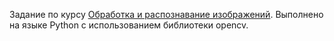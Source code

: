 Задание по курсу [Обработка и распознавание изображений](http://www.machinelearning.ru/wiki/index.php?title=%D0%9E%D0%B1%D1%80%D0%B0%D0%B1%D0%BE%D1%82%D0%BA%D0%B0_%D0%B8_%D1%80%D0%B0%D1%81%D0%BF%D0%BE%D0%B7%D0%BD%D0%B0%D0%B2%D0%B0%D0%BD%D0%B8%D0%B5_%D0%B8%D0%B7%D0%BE%D0%B1%D1%80%D0%B0%D0%B6%D0%B5%D0%BD%D0%B8%D0%B9_(%D0%BA%D1%83%D1%80%D1%81_%D0%BB%D0%B5%D0%BA%D1%86%D0%B8%D0%B9%2C_%D0%9B.%D0%9C._%D0%9C%D0%B5%D1%81%D1%82%D0%B5%D1%86%D0%BA%D0%B8%D0%B9)). Выполнено на языке Python с использованием библиотеки opencv.
